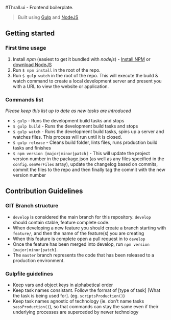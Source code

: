 #Thrall.ui - Frontend boilerplate.

> Built using [Gulp](http://gulpjs.com/) and [NodeJS](https://www.npmjs.com/get-npm)

## Getting started

### First time usage
1. Install *npm* (easiest to get it bundled with *nodejs*) - [Install NPM](https://www.npmjs.com/get-npm) or [download NodeJS](https://nodejs.org/en/download/)
2. Run `$ npm install` in the root of the repo.
3. Run `$ gulp watch` in the root of the repo. This will execute the build & watch command to create a local development server and present you with a URL to view the website or application.

### Commands list
*Please keep this list up to date as new tasks are introduced*

- `$ gulp` - Runs the development build tasks and stops
- `$ gulp build` - Runs the development build tasks and stops
- `$ gulp watch` - Runs the development build tasks, spins up a server and watches files. This process will run until it is closed.
- `$ gulp release` - Cleans build folder, lints files, runs production build tasks and finishes
- `$ npm version [major|minor|patch]` - This will update the project version number in the package.json (as well as any files specified in the `config.semVerFiles` array), update the changelog based on commits, commit the files to the repo and then finally tag the commit with the new version number

## Contribution Guidelines

### GIT Branch structure
- `develop` is considered the main branch for this repository. `develop` should contain stable, feature complete code.
- When developing a new feature you should create a branch starting with `feature/`, and then the name of the feature(s) you are creating
- When this feature is complete open a pull request in to `develop`
- Once the feature has been merged into develop, run `npm version [major|minor|patch]`.
- The `master` branch represents the code that has been released to a production environment.

### Gulpfile guidelines
- Keep vars and object keys in alphabetical order
- Keep task names consistant. Follow the format of [type of task] [What the task is being used for]. (eg. `scriptsProduction()`)
- Keep task names agnostic of technology (ie. don't name tasks `sassProduction()`), so that commands can stay the same even if their underlying processes are superceded by newer technology


